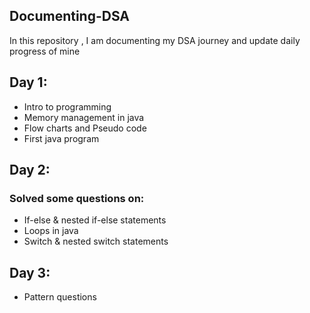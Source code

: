 ## Documenting-DSA
In this repository , I am documenting my DSA journey and 
update daily progress of mine 

## Day 1:
* Intro to programming
* Memory management in java
* Flow charts and Pseudo code
* First java program

## Day 2:
  ### Solved some questions on:
  
* If-else & nested if-else statements
* Loops in java
* Switch & nested switch statements

## Day 3:
* Pattern questions

